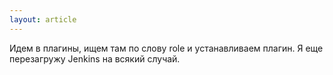 ```yaml
---
layout: article
---
```

Идем в плагины, ищем там по слову role и устанавливаем плагин. Я еще перезагружу Jenkins на всякий случай.
